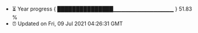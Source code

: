 - ⏳ Year progress { ███████████████▁▁▁▁▁▁▁▁▁▁▁▁▁▁▁ } 51.83 %
- ⏰ Updated on Fri, 09 Jul 2021 04:26:31 GMT

